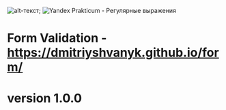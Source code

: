 ![alt-текст](https://pictures.s3.yandex.net/frontend-developer/dom_bom/logo.svg "Yandex Prakticum - Регулярные выражения");
<img src="https://pictures.s3.yandex.net/frontend-developer/dom_bom/logo.svg" alt="Yandex Prakticum - Регулярные выражения">
# Form Validation - https://dmitriyshvanyk.github.io/form/
# version 1.0.0